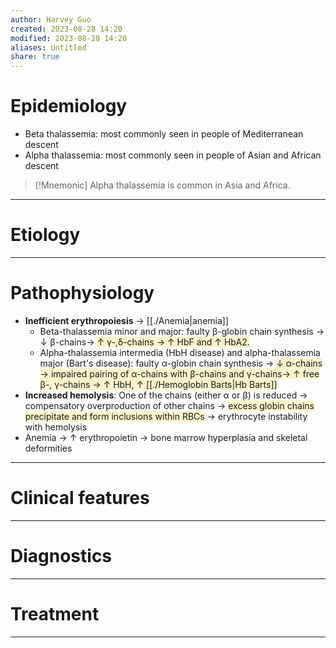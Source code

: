```yaml
---
author: Harvey Guo
created: 2023-08-28 14:20
modified: 2023-08-28 14:20
aliases: Untitled
share: true
---
```


# Epidemiology
- Beta thalassemia: most commonly seen in people of Mediterranean descent
- Alpha thalassemia: most commonly seen in people of Asian and African descent
>[!Mnemonic] 
>Alpha thalassemia is common in Asia and Africa.

---
# Etiology


---
# Pathophysiology
- **Inefficient erythropoiesis** → [[./Anemia|anemia]] 
	- Beta-thalassemia minor and major: faulty β-globin chain synthesis → ↓ β-chains→ <span style="background:rgba(240, 200, 0, 0.2)">↑ γ-,δ-chains → ↑ HbF and ↑ HbA2. </span>
	- Alpha-thalassemia intermedia (HbH disease) and alpha-thalassemia major (Bart's disease): faulty α-globin chain synthesis → <span style="background:rgba(240, 200, 0, 0.2)">↓ α-chains → impaired pairing of α-chains with β-chains and γ-chains→ ↑ free β-, γ-chains → ↑ HbH, ↑ [[./Hemoglobin Barts|Hb Barts]] </span>
- **Increased hemolysis**: One of the chains (either α or β) is reduced → compensatory overproduction of other chains → <span style="background:rgba(240, 200, 0, 0.2)">excess globin chains precipitate and form inclusions within RBCs</span> → erythrocyte instability with hemolysis 
- Anemia → ↑ erythropoietin → bone marrow hyperplasia and skeletal deformities

---
# Clinical features


---
# Diagnostics


---
# Treatment


---
